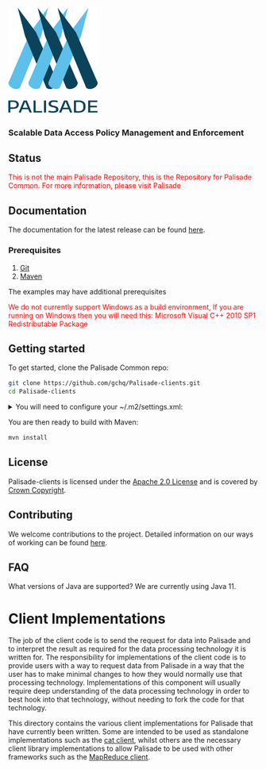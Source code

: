 <!--
/*
 * Copyright 2019 Crown Copyright
 *
 * Licensed under the Apache License, Version 2.0 (the "License");
 * you may not use this file except in compliance with the License.
 * You may obtain a copy of the License at
 *
 *     http://www.apache.org/licenses/LICENSE-2.0
 *
 * Unless required by applicable law or agreed to in writing, software
 * distributed under the License is distributed on an "AS IS" BASIS,
 * WITHOUT WARRANTIES OR CONDITIONS OF ANY KIND, either express or implied.
 * See the License for the specific language governing permissions and
 * limitations under the License.
 */
-->

# <img src="logos/logo.svg" width="180">

### Scalable Data Access Policy Management and Enforcement

## Status
<span style="color:red">
This is not the main Palisade Repository, this is the Repository for Palisade Common. For more information, please visit Palisade
</span>

## Documentation

The documentation for the latest release can be found [here](https://gchq.github.io/Palisade).


### Prerequisites
1. [Git](https://git-scm.com/)
2. [Maven](https://maven.apache.org/)

The examples may have additional prerequisites

<span style="color:red">
We do not currently support Windows as a build environment, If you are running on Windows then you will need this: Microsoft Visual C++ 2010 SP1 Redistributable Package
</span>


## Getting started

To get started, clone the Palisade Common repo: 

```bash
git clone https://github.com/gchq/Palisade-clients.git
cd Palisade-clients
```

<details><summary>You will need to configure your ~/.m2/settings.xml:</summary>
<p>

```bash
<settings xmlns="http://maven.apache.org/SETTINGS/1.0.0"
  xmlns:xsi="http://www.w3.org/2001/XMLSchema-instance"
  xsi:schemaLocation="http://maven.apache.org/SETTINGS/1.0.0
                  http://maven.apache.org/xsd/settings-1.0.0.xsd">
  <!-- the path to the local repository - defaults to ~/.m2/repository
  -->
  <!-- <localRepository>/path/to/local/repo</localRepository>
  -->
    <mirrors>
​
    <mirror> <!--Send all requests to the public group -->
      <id>nexus</id>
      <url>*nexusurl*/maven-group/</url>
      <mirrorOf>central</mirrorOf>
    </mirror>
​    </mirrors>
  <activeProfiles>
    <!--make the profile active all the time -->
    <activeProfile>nexus</activeProfile>
  </activeProfiles>
  <profiles>
    <profile> 
      <id>default</id> 
      <activation> 
        <activeByDefault>true</activeByDefault> 
      </activation> 
      <properties> 
        <release.url*nexusurl*/maven-releases/</release.url>
        <snapshot.url>*nexusurl*/maven-snapshots/</snapshot.url> 
      </properties> 
    </profile> 
    <profile>
      <id>nexus</id>
      <!--Override the repository (and pluginRepository) "central" from the Maven Super POM
          to activate snapshots for both! -->
      <repositories>
        <repository>
          <id>central</id>
          <url>https://repo.maven.apache.org/maven2/</url>
          <releases>
            <enabled>true</enabled>
          </releases>
          <snapshots>
            <enabled>true</enabled>
          </snapshots>
        </repository>
​
      </repositories>
      <pluginRepositories>
        <pluginRepository>
          <id>central</id>
          <url>https://repo.maven.apache.org/maven2/</url>
          <releases>
            <enabled>true</enabled>
          </releases>
          <snapshots>
            <enabled>true</enabled>
          </snapshots>
        </pluginRepository>
      </pluginRepositories>
    </profile>
  </profiles>
​
  <pluginGroups>
    <pluginGroup>org.sonatype.plugins</pluginGroup>
  </pluginGroups>
​
  <servers>
​
    <server>
      <id>nexus</id>
      <username>*username*</username>
      <password>*password*</password>
    </server>
  </servers>
</settings>
```
</p>
</details>



You are then ready to build with Maven:
```bash
mvn install
```


## License

Palisade-clients is licensed under the [Apache 2.0 License](https://www.apache.org/licenses/LICENSE-2.0) and is covered by [Crown Copyright](https://www.nationalarchives.gov.uk/information-management/re-using-public-sector-information/copyright-and-re-use/crown-copyright/).


## Contributing
We welcome contributions to the project. Detailed information on our ways of working can be found [here](https://gchq.github.io/Palisade/doc/other/ways_of_working.html).


## FAQ

What versions of Java are supported? We are currently using Java 11.


# Client Implementations

The job of the client code is to send the request for data into Palisade and to interpret the result as required for the data processing technology it is written for.
The responsibility for implementations of the client code is to provide users with a way to request data from Palisade in a way that the user has to make minimal changes to how they would normally use that processing technology.
Implementations of this component will usually require deep understanding of the data processing technology in order to best hook into that technology, without needing to fork the code for that technology.


This directory contains the various client implementations for Palisade that have currently been written. Some are intended to be used as standalone implementations such
as the [cat client](cat-client/README.md), whilst others are the necessary client library implementations to allow Palisade to be
used with other frameworks such as the [MapReduce client](mapreduce-client/README.md).
